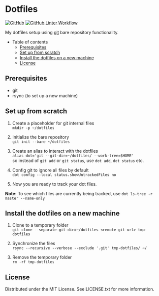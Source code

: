 # Dotfiles
[![GitHub](https://img.shields.io/github/license/beiertu-mms/dotfiles?label=license&style=for-the-badge)](https://github.com/beiertu-mms/dotfiles/blob/master/LICENSE.txt)
[![GitHub Linter Workflow](https://img.shields.io/github/workflow/status/beiertu-mms/dotfiles/linter/master?label=linter&style=for-the-badge)](https://github.com/beiertu-mms/dotfiles/actions/workflows/linter.yaml)

My dotfiles setup using [git](https://git-scm.com/) bare repository functionality.

- Table of contents
  - [Prerequisites](#prerequisites)
  - [Set up from scratch](#set-up-from-scratch)
  - [Install the dotfiles on a new machine](#install-the-dotfiles-on-a-new-machine)
  - [License](#license)

## Prerequisites
- git
- rsync (to set up a new machine)

## Set up from scratch

1. Create a placeholder for git internal files  
  `mkdir -p ~/dotfiles`

1. Initialize the bare repository  
  `git init --bare ~/dotfiles`

1. Create an alias to interact with the dotfiles  
  `alias dot='git --git-dir=~/dotfiles/ --work-tree=$HOME'`  
  so instead of `git add` or `git status`, use `dot add`, `dot status` etc.

1. Config git to ignore all files by default  
  `dot config --local status.showUntrackedFiles no`

1. Now you are ready to track your dot files.  

**Note:** To see which files are currently being tracked, use `dot ls-tree -r master --name-only`

## Install the dotfiles on a new machine

1. Clone to a temporary folder  
  `git clone --separate-git-dir=~/dotfiles <remote-git-url> tmp-dotfiles`

1. Synchronize the files  
  `rsync --recursive --verbose --exclude '.git' tmp-dotfiles/ ~/`

1. Remove the temporary folder  
  `rm -rf tmp-dotfiles`

## License
Distributed under the MIT License. See LICENSE.txt for more information.
